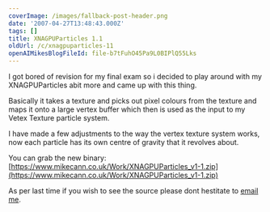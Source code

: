 ```yaml
---
coverImage: /images/fallback-post-header.png
date: '2007-04-27T13:48:43.000Z'
tags: []
title: XNAGPUParticles 1.1
oldUrl: /c/xnagpuparticles-11
openAIMikesBlogFileId: file-b7tFuhO45Pa9L0BIPlQ55Lks
---
```


I got bored of revision for my final exam so i decided to play around with my XNAGPUParticles abit more and came up with this thing.

<!-- more -->

Basically it takes a texture and picks out pixel colours from the texture and maps it onto a large vertex buffer which then is used as the input to my Vetex Texture particle system.

I have made a few adjustments to the way the vertex texture system works, now each particle has its own centre of gravity that it revolves about.

You can grab the new binary: [https://www.mikecann.co.uk/Work/XNAGPUParticles_v1-1.zip](https://www.mikecann.co.uk/Work/XNAGPUParticles_v1-1.zip)

As per last time if you wish to see the source please dont hestitate to [email me](https://mailto:mike.cann@gmail.com).
